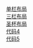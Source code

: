 [单栏布局](http://js.jirengu.com/cehum/1/edit?html,output)  
[三栏布局](http://js.jirengu.com/xepu/1/edit?html,output)  
[圣杯布局](http://js.jirengu.com/bijo/2/edit?html,output)  
[代码4]()  
[代码5]()
